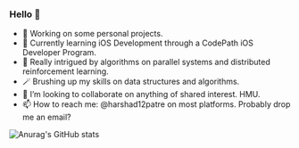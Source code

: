 ### Hello 👋

- 🔭 Working on some personal projects.
- 🌱 Currently learning iOS Development through a CodePath iOS Developer Program. 
- 🎈 Really intrigued by algorithms on parallel systems and distributed reinforcement learning.
- 🪄 Brushing up my skills on data structures and algorithms.
- 👯 I’m looking to collaborate on anything of shared interest. HMU.
- 📫 How to reach me: @harshad12patre on most platforms. Probably drop me an email?

![Anurag's GitHub stats](https://github-readme-stats.vercel.app/api?username=anuraghazra&count_private=true)

